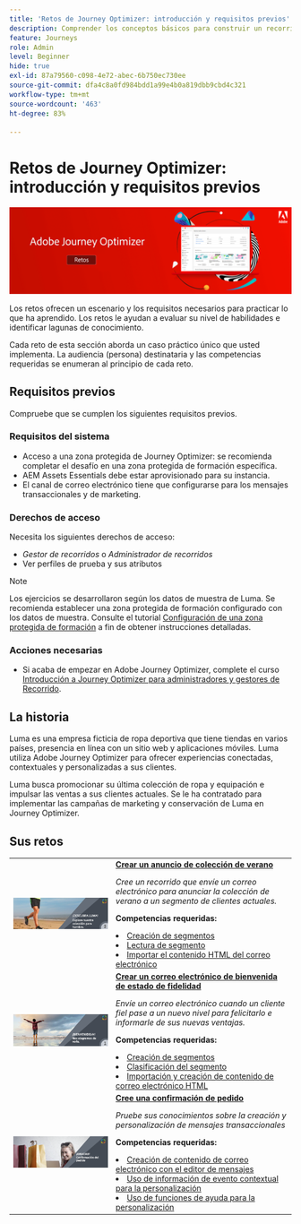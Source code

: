 ```yaml
---
title: 'Retos de Journey Optimizer: introducción y requisitos previos'
description: Comprender los conceptos básicos para construir un recorrido en el lienzo del recorrido.
feature: Journeys
role: Admin
level: Beginner
hide: true
exl-id: 87a79560-c098-4e72-abec-6b750ec730ee
source-git-commit: dfa4c8a0fd984bdd1a99e4b0a819dbb9cbd4c321
workflow-type: tm+mt
source-wordcount: '463'
ht-degree: 83%

---
```


# Retos de Journey Optimizer: introducción y requisitos previos

![Titular de retos de AJO](./assets/ajo-banner-challenges.png)

Los retos ofrecen un escenario y los requisitos necesarios para practicar lo que ha aprendido. Los retos le ayudan a evaluar su nivel de habilidades e identificar lagunas de conocimiento.

Cada reto de esta sección aborda un caso práctico único que usted implementa. La audiencia (persona) destinataria y las competencias requeridas se enumeran al principio de cada reto.

## Requisitos previos

Compruebe que se cumplen los siguientes requisitos previos.

### Requisitos del sistema

* Acceso a una zona protegida de Journey Optimizer: se recomienda completar el desafío en una zona protegida de formación específica.
* AEM Assets Essentials debe estar aprovisionado para su instancia.
* El canal de correo electrónico tiene que configurarse para los mensajes transaccionales y de marketing.

### Derechos de acceso

Necesita los siguientes derechos de acceso:

* *Gestor de recorridos* o *Administrador de recorridos*
* Ver perfiles de prueba y sus atributos

>[!NOTE]
> Los ejercicios se desarrollaron según los datos de muestra de Luma. Se recomienda establecer una zona protegida de formación configurado con los datos de muestra. Consulte el tutorial [Configuración de una zona protegida de formación](/help/tutorial-configure-a-training-sandbox/introduction-and-prerequisites.md) a fin de obtener instrucciones detalladas.

### Acciones necesarias

* Si acaba de empezar en Adobe Journey Optimizer, complete el curso [Introducción a Journey Optimizer para administradores y gestores de Recorrido](https://experienceleague.adobe.com/docs/courses/using/journeyoptimizer-u-1-2022-1-1-0.html?lang=es).

## La historia

Luma es una empresa ficticia de ropa deportiva que tiene tiendas en varios países, presencia en línea con un sitio web y aplicaciones móviles. Luma utiliza Adobe Journey Optimizer para ofrecer experiencias conectadas, contextuales y personalizadas a sus clientes.

Luma busca promocionar su última colección de ropa y equipación e impulsar las ventas a sus clientes actuales. Se le ha contratado para implementar las campañas de marketing y conservación de Luma en Journey Optimizer.

## Sus retos

<table>
<tr>
<td>
 <div>
      <a href="summer-collection-announcement-challenge.md">
        <img alt="Imagen del anuncio de la colección de verano" src="./assets/email-assets/luma-transactional-onboarding-3.png"/>
      </a>
      </div>
  </td>
  <td>
   <strong><a href="summer-collection-announcement-challenge.md">Crear un anuncio de colección de verano </strong>
    </a>
      <p>
      <em>Cree un recorrido que envíe un correo electrónico para anunciar la colección de verano a un segmento de clientes actuales. </em>
      <p>
      <b>Competencias requeridas:</b>
      <li><a href="https://experienceleague.adobe.com/docs/journey-optimizer-learn/tutorials/profiles-segments-subscriptions/create-segments.html?lang=es"> Creación de segmentos</li>
      <li><a href="https://experienceleague.adobe.com/docs/journey-optimizer-learn/tutorials/create-journeys/use-case-read-segment.html?lang=es">Lectura de segmento</li>
       <li><a href="https://experienceleague.adobe.com/docs/journey-optimizer-learn/tutorials/email-channel/import-and-author-html-email-content.html?lang=es">Importar el contenido HTML del correo electrónico</li>
  </td>
  </tr>
   <tr>
    <td>
    <div>
    <a>
      <img alt="¡Le damos la bienvenida!" src="./assets/email-assets/luma-transactional-onboarding-1.png"/>
    </a>
    </div>
    <td>
    <div >
      <a>
    <strong><a href="loyalty-status-welcome-email-challenge.md">Crear un correo electrónico de bienvenida de estado de fidelidad </strong>
    </a>
    </div>
    <p>
    <em>Envíe un correo electrónico cuando un cliente fiel pase a un nuevo nivel para felicitarlo e informarle de sus nuevas ventajas.</em>
    <p>
    <b>Competencias requeridas:</b>
      <li><a href="https://experienceleague.adobe.com/docs/journey-optimizer-learn/tutorials/profiles-segments-subscriptions/create-segments.html?lang=es"> Creación de segmentos</li>
      <li><a href="https://experienceleague.adobe.com/docs/journey-optimizer-learn/tutorials/create-journeys/use-case-read-segment-qualification.html?lang=es">Clasificación del segmento</li>
      <li><a href="https://experienceleague.adobe.com/docs/journey-optimizer-learn/tutorials/email-channel/import-and-author-html-email-content.html?lang=es">Importación y creación de contenido de correo electrónico HTML</li>
  </td>
  </tr>
  <tr>
  <td>
  <div>
    <a href="order-confirmation-challenge.md">
      <img alt="Correo electrónico de Luma" src="./assets/email-assets/luma-transactional-order-confirmation.png"/>
    </a>
  </td>
  <td>
      <a href="order-confirmation-challenge.md">
    <strong><a href="order-confirmation-challenge.md">Cree una confirmación de pedido</strong>
    </a>
    <div>
    <p>
    <em>Pruebe sus conocimientos sobre la creación y personalización de mensajes transaccionales
    </em>
    <p>
    <b>Competencias requeridas:</b>
      <li><a href="https://experienceleague.adobe.com/docs/journey-optimizer-learn/tutorials/email-channel/create-content-with-the-email-designer.html?lang=es"> Creación de contenido de correo electrónico con el editor de mensajes</li>
      <li><a href="https://experienceleague.adobe.com/docs/journey-optimizer-learn/tutorials/personalize-content/use-contextual-event-information-for-personalization.html?lang=es">Uso de información de evento contextual para la personalización</li>
      <li><a href="https://experienceleague.adobe.com/docs/journey-optimizer-learn/tutorials/personalize-content/use-helper-functions-for-personalization.html?lang=es">Uso de funciones de ayuda para la personalización</li>
  </td>
</table>
